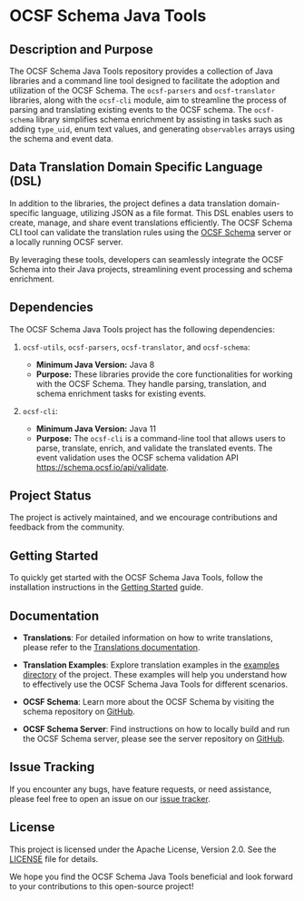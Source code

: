 # OCSF Schema Java Tools

## Description and Purpose

The OCSF Schema Java Tools repository provides a collection of Java libraries
and a command line tool designed to facilitate the adoption and utilization of
the OCSF Schema. The `ocsf-parsers` and `ocsf-translator` libraries, along with
the `ocsf-cli` module, aim to streamline the process of parsing and translating
existing events to the OCSF schema. The `ocsf-schema` library simplifies schema
enrichment by assisting in tasks such as adding `type_uid`, enum text values,
and generating `observables` arrays using the schema and event data.

## Data Translation Domain Specific Language (DSL)

In addition to the libraries, the project defines a data translation
domain-specific language, utilizing JSON as a file format. This DSL enables
users to create, manage, and share event translations efficiently. The OCSF
Schema CLI tool can validate the translation rules using
the [OCSF Schema](https://schema.ocsf.io/) server or a locally running OCSF
server.

By leveraging these tools, developers can seamlessly integrate the OCSF Schema
into their Java projects, streamlining event processing and schema enrichment.

## Dependencies

The OCSF Schema Java Tools project has the following dependencies:

1. `ocsf-utils`, `ocsf-parsers`, `ocsf-translator`, and `ocsf-schema`:
   - **Minimum Java Version:** Java 8
   - **Purpose:** These libraries provide the core functionalities for working
     with the OCSF Schema. They handle parsing, translation, and schema
     enrichment tasks for existing events.

2. `ocsf-cli`:
   - **Minimum Java Version:** Java 11
   - **Purpose:** The `ocsf-cli` is a command-line tool that allows users to
     parse, translate, enrich, and validate the translated events. The event
     validation uses the OCSF schema validation API https://schema.ocsf.io/api/validate.

## Project Status

The project is actively maintained, and we encourage contributions and feedback
from the community.

## Getting Started

To quickly get started with the OCSF Schema Java Tools, follow the installation
instructions in the [Getting Started](docs/getting-started.md) guide.

## Documentation

- **Translations**: For detailed information on how to write translations,
  please refer to the [Translations documentation](docs/event-translation-guide.md).
  
- **Translation Examples**: Explore translation examples in
  the [examples directory](src/main/dist/examples) of the project.
  These examples will help you understand how to effectively use the OCSF Schema
  Java Tools for different scenarios.

- **OCSF Schema**: Learn more about the OCSF Schema by visiting the schema
  repository on [GitHub](https://github.com/ocsf/ocsf-schema).

- **OCSF Schema Server**: Find instructions on how to locally build and run the
  OCSF Schema server, please see the server repository
  on [GitHub](https://github.com/ocsf/ocsf-server).

## Issue Tracking

If you encounter any bugs, have feature requests, or need assistance, please
feel free to open an issue on
our [issue tracker](https://github.com/ocsf/ocsf-java-tools/issues).

## License

This project is licensed under the Apache License, Version 2.0. See
the [LICENSE](LICENSE) file for details.

We hope you find the OCSF Schema Java Tools beneficial and look forward to your
contributions to this open-source project!
